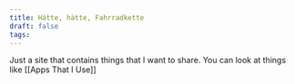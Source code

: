 ```yaml
---
title: Hätte, hätte, Fahrradkette
draft: false
tags:
---
```

Just a site that contains things that I want to share. You can look at things like [[Apps That I Use]]
